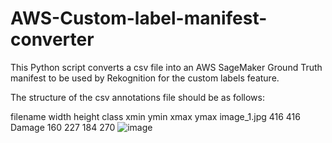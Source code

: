 # AWS-Custom-label-manifest-converter
This Python script converts a csv file into an AWS SageMaker Ground Truth manifest to be used by Rekognition for the custom labels feature.

The structure of the csv annotations file should be as follows:

filename	width	height	class	xmin	ymin	xmax	ymax
image_1.jpg	416	416	Damage	160	227	184	270
![image](https://user-images.githubusercontent.com/15978111/232622316-ac38afad-35b6-4b73-9fb3-e1cae98712f6.png)

